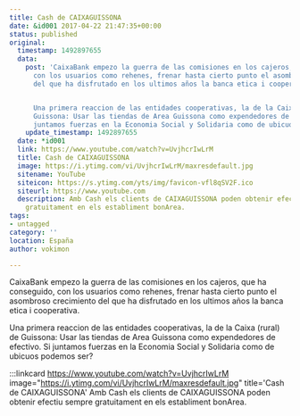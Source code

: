 ```yaml
---
title: Cash de CAIXAGUISSONA
date: &id001 2017-04-22 21:47:35+00:00
status: published
original:
  timestamp: 1492897655
  data:
    post: 'CaixaBank empezo la guerra de las comisiones en los cajeros, que ha conseguido,
      con los usuarios como rehenes, frenar hasta cierto punto el asombroso crecimiento
      del que ha disfrutado en los ultimos años la banca etica i cooperativa.


      Una primera reaccion de las entidades cooperativas, la de la Caixa (rural) de
      Guissona: Usar las tiendas de Area Guissona como expendedores de efectivo. Si
      juntamos fuerzas en la Economia Social y Solidaria como de ubicuos podemos ser?'
    update_timestamp: 1492897655
  date: *id001
  link: https://www.youtube.com/watch?v=UvjhcrIwLrM
  title: Cash de CAIXAGUISSONA
  image: https://i.ytimg.com/vi/UvjhcrIwLrM/maxresdefault.jpg
  sitename: YouTube
  siteicon: https://s.ytimg.com/yts/img/favicon-vfl8qSV2F.ico
  siteurl: https://www.youtube.com
  description: Amb Cash els clients de CAIXAGUISSONA poden obtenir efectiu sempre
    gratuitament en els establiment bonArea.
tags:
- untagged
category: ''
location: España
author: vokimon

---
```

CaixaBank empezo la guerra de las comisiones en los cajeros, que ha conseguido, con los usuarios como rehenes, frenar hasta cierto punto el asombroso crecimiento del que ha disfrutado en los ultimos años la banca etica i cooperativa.

Una primera reaccion de las entidades cooperativas, la de la Caixa (rural) de Guissona: Usar las tiendas de Area Guissona como expendedores de efectivo. Si juntamos fuerzas en la Economia Social y Solidaria como de ubicuos podemos ser?

:::linkcard https://www.youtube.com/watch?v=UvjhcrIwLrM image="https://i.ytimg.com/vi/UvjhcrIwLrM/maxresdefault.jpg" title='Cash de CAIXAGUISSONA'
    Amb Cash els clients de CAIXAGUISSONA poden obtenir efectiu sempre gratuitament en els establiment bonArea.

